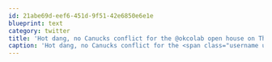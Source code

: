 ```yaml
---
id: 21abe69d-eef6-451d-9f51-42e6850e6e1e
blueprint: text
category: twitter
title: 'Hot dang, no Canucks conflict for the @okcolab open house on Thursday!'
caption: 'Hot dang, no Canucks conflict for the <span class="username username_linked">@<a href="https://twitter.com/okcolab" title="Okanagan coLab">okcolab</a></span> open house on Thursday!'
---
```

